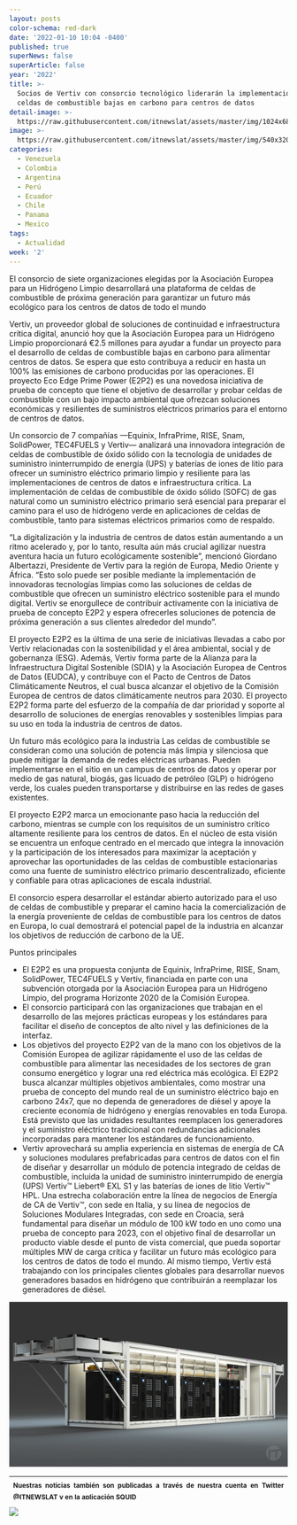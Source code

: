 ```yaml
---
layout: posts
color-schema: red-dark
date: '2022-01-10 10:04 -0400'
published: true
superNews: false
superArticle: false
year: '2022'
title: >-
  Socios de Vertiv con consorcio tecnológico liderarán la implementación de
  celdas de combustible bajas en carbono para centros de datos
detail-image: >-
  https://raw.githubusercontent.com/itnewslat/assets/master/img/1024x680/Vertiv-Centro-de-datos-g.jpg
image: >-
  https://raw.githubusercontent.com/itnewslat/assets/master/img/540x320/Vertiv-Centro-de-datos-p.jpg
categories:
  - Venezuela
  - Colombia
  - Argentina
  - Perú
  - Ecuador
  - Chile
  - Panama
  - Mexico
tags:
  - Actualidad
week: '2'
---
```

El consorcio de siete organizaciones elegidas por la Asociación Europea para un Hidrógeno Limpio desarrollará una plataforma de celdas de combustible de próxima generación para garantizar un futuro más ecológico para los centros de datos de todo el mundo

Vertiv, un proveedor global de soluciones de continuidad e infraestructura crítica digital, anunció hoy que la Asociación Europea para un Hidrógeno Limpio proporcionará €2.5 millones para ayudar a fundar un proyecto para el desarrollo de celdas de combustible bajas en carbono para alimentar centros de datos. Se espera que esto contribuya a reducir en hasta un 100% las emisiones de carbono producidas por las operaciones. El proyecto Eco Edge Prime Power (E2P2) es una novedosa iniciativa de prueba de concepto que tiene el objetivo de desarrollar y probar celdas de combustible con un bajo impacto ambiental que ofrezcan soluciones económicas y resilientes de suministros eléctricos primarios para el entorno de centros de datos.

Un consorcio de 7 compañías —Equinix, InfraPrime, RISE, Snam, SolidPower, TEC4FUELS y Vertiv— analizará una innovadora integración de celdas de combustible de óxido sólido con la tecnología de unidades de suministro ininterrumpido de energía (UPS) y baterías de iones de litio para ofrecer un suministro eléctrico primario limpio y resiliente para las implementaciones de centros de datos e infraestructura crítica. La implementación de celdas de combustible de óxido sólido (SOFC) de gas natural como un suministro eléctrico primario será esencial para preparar el camino para el uso de hidrógeno verde en aplicaciones de celdas de combustible, tanto para sistemas eléctricos primarios como de respaldo.

“La digitalización y la industria de centros de datos están aumentando a un ritmo acelerado y, por lo tanto, resulta aún más crucial agilizar nuestra aventura hacia un futuro ecológicamente sostenible”, mencionó Giordano Albertazzi, Presidente de Vertiv para la región de Europa, Medio Oriente y África. “Esto solo puede ser posible mediante la implementación de innovadoras tecnologías limpias como las soluciones de celdas de combustible que ofrecen un suministro eléctrico sostenible para el mundo digital. Vertiv se enorgullece de contribuir activamente con la iniciativa de prueba de concepto E2P2 y espera ofrecerles soluciones de potencia de próxima generación a sus clientes alrededor del mundo”.

El proyecto E2P2 es la última de una serie de iniciativas llevadas a cabo por Vertiv relacionadas con la sostenibilidad y el área ambiental, social y de gobernanza (ESG). Además, Vertiv forma parte de la Alianza para la Infraestructura Digital Sostenible (SDIA) y la Asociación Europea de Centros de Datos (EUDCA), y contribuye con el Pacto de Centros de Datos Climáticamente Neutros, el cual busca alcanzar el objetivo de la Comisión Europea de centros de datos climáticamente neutros para 2030. El proyecto E2P2 forma parte del esfuerzo de la compañía de dar prioridad y soporte al desarrollo de soluciones de energías renovables y sostenibles limpias para su uso en toda la industria de centros de datos.

Un futuro más ecológico para la industria
Las celdas de combustible se consideran como una solución de potencia más limpia y silenciosa que puede mitigar la demanda de redes eléctricas urbanas. Pueden implementarse en el sitio en un campus de centros de datos y operar por medio de gas natural, biogás, gas licuado de petróleo (GLP) o hidrógeno verde, los cuales pueden transportarse y distribuirse en las redes de gases existentes.

El proyecto E2P2 marca un emocionante paso hacia la reducción del carbono, mientras se cumple con los requisitos de un suministro crítico altamente resiliente para los centros de datos. En el núcleo de esta visión se encuentra un enfoque centrado en el mercado que integra la innovación y la participación de los interesados para maximizar la aceptación y aprovechar las oportunidades de las celdas de combustible estacionarias como una fuente de suministro eléctrico primario descentralizado, eficiente y confiable para otras aplicaciones de escala industrial.

El consorcio espera desarrollar el estándar abierto autorizado para el uso de celdas de combustible y preparar el camino hacia la comercialización de la energía proveniente de celdas de combustible para los centros de datos en Europa, lo cual demostrará el potencial papel de la industria en alcanzar los objetivos de reducción de carbono de la UE.




Puntos principales

- El E2P2 es una propuesta conjunta de Equinix, InfraPrime, RISE, Snam, SolidPower, TEC4FUELS y Vertiv, financiada en parte con una subvención otorgada por la Asociación Europea para un Hidrógeno Limpio, del programa Horizonte 2020 de la Comisión Europea.
- El consorcio participará con las organizaciones que trabajan en el desarrollo de las mejores prácticas europeas y los estándares para facilitar el diseño de conceptos de alto nivel y las definiciones de la interfaz.
- Los objetivos del proyecto E2P2 van de la mano con los objetivos de la Comisión Europea de agilizar rápidamente el uso de las celdas de combustible para alimentar las necesidades de los sectores de gran consumo energético y lograr una red eléctrica más ecológica. El E2P2 busca alcanzar múltiples objetivos ambientales, como mostrar una prueba de concepto del mundo real de un suministro eléctrico bajo en carbono 24x7, que no dependa de generadores de diésel y apoye la creciente economía de hidrógeno y energías renovables en toda Europa. Está previsto que las unidades resultantes reemplacen los generadores y el suministro eléctrico tradicional con redundancias adicionales incorporadas para mantener los estándares de funcionamiento.
- Vertiv aprovechará su amplia experiencia en sistemas de energía de CA y soluciones modulares prefabricadas para centros de datos con el fin de diseñar y desarrollar un módulo de potencia integrado de celdas de combustible, incluida la unidad de suministro ininterrumpido de energía (UPS) Vertiv™ Liebert® EXL S1 y las baterías de iones de litio Vertiv™ HPL. Una estrecha colaboración entre la línea de negocios de Energía de CA de Vertiv™, con sede en Italia, y su línea de negocios de Soluciones Modulares Integradas, con sede en Croacia, será fundamental para diseñar un módulo de 100 kW todo en uno como una prueba de concepto para 2023, con el objetivo final de desarrollar un producto viable desde el punto de vista comercial, que pueda soportar múltiples MW de carga crítica y facilitar un futuro más ecológico para los centros de datos de todo el mundo. Al mismo tiempo, Vertiv está trabajando con los principales clientes globales para desarrollar nuevos generadores basados en hidrógeno que contribuirán a reemplazar los generadores de diésel.

![](https://raw.githubusercontent.com/itnewslat/assets/master/img/540x320/Vertiv-Centro-de-datos-p.jpg)

<table style="height: 42px;" width="569">
<tbody>
<tr>
<td style="text-align: justify;"><sub><strong>Nuestras noticias también son publicadas a través de nuestra cuenta en Twitter <a href="https://twitter.com/itnewslat?lang=es">@ITNEWSLAT</a> y en la aplicación <a href="https://squidapp.co/en/">SQUID</a></strong></sub></td>
</tr>
</tbody>
</table>

<img src="https://tracker.metricool.com/c3po.jpg?hash=56f88a41e39ab42c063cc51676587a04"/>
